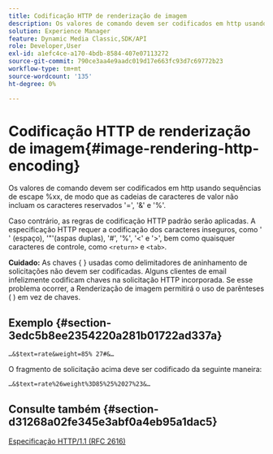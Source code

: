 ```yaml
---
title: Codificação HTTP de renderização de imagem
description: Os valores de comando devem ser codificados em http usando sequências de escape %xx, de modo que as cadeias de caracteres de valor não incluam os caracteres reservados '=', '&' e '%'.
solution: Experience Manager
feature: Dynamic Media Classic,SDK/API
role: Developer,User
exl-id: a1efc4ce-a170-4bdb-8584-407e07113272
source-git-commit: 790ce3aa4e9aadc019d17e663fc93d7c69772b23
workflow-type: tm+mt
source-wordcount: '135'
ht-degree: 0%

---
```


# Codificação HTTP de renderização de imagem{#image-rendering-http-encoding}

Os valores de comando devem ser codificados em http usando sequências de escape %xx, de modo que as cadeias de caracteres de valor não incluam os caracteres reservados &#39;=&#39;, &#39;&amp;&#39; e &#39;%&#39;.

Caso contrário, as regras de codificação HTTP padrão serão aplicadas. A especificação HTTP requer a codificação dos caracteres inseguros, como &#39; &#39; (espaço), &#39;&quot;&#39;(aspas duplas), &#39;#&#39;, &#39;%&#39;, &#39;&lt;&#39; e &#39;>&#39;, bem como quaisquer caracteres de controle, como `<return>` e `<tab>`.

**Cuidado:** As chaves { } usadas como delimitadores de aninhamento de solicitações não devem ser codificadas. Alguns clientes de email infelizmente codificam chaves na solicitação HTTP incorporada. Se esse problema ocorrer, a Renderização de imagem permitirá o uso de parênteses ( ) em vez de chaves.

## Exemplo {#section-3edc5b8ee2354220a281b01722ad337a}

`…&$text=rate&weight=85% 27#&…`

O fragmento de solicitação acima deve ser codificado da seguinte maneira:

`…&$text=rate%26weight%3D85%25%2027%23&…`

## Consulte também {#section-d31268a02fe345e3abf0a4eb95a1dac5}

[Especificação HTTP/1.1 (RFC 2616)](https://www.w3.org/Protocols/rfc2616/rfc2616.html)
